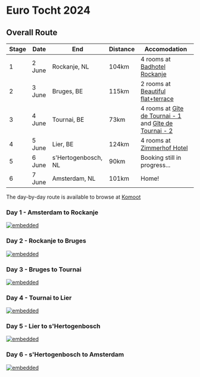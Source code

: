 # Euro Tocht 2024

## Overall Route

| Stage | Date | End | Distance | Accomodation |
| --- | ---- | --- | -------- | ------------ |
| 1   | 2 June | Rockanje, NL | 104km | 4 rooms at [Badhotel Rockanje](https://www.booking.com/hotel/nl/badhotelrockanje.en-gb.html?label=gen173nr-1FCAEoggI46AdIM1gEaKkBiAEBmAEJuAEHyAEP2AEB6AEB-AELiAIBqAIDuAKDp4quBsACAdICJGI3YzlmZjlmLTE0ODctNDVhNi05ZjNmLTBiYTIxYWI4YWY2NdgCBuACAQ&sid=24f8f54299d0753e47fad105fe5e4632&aid=304142) |
| 2   | 3 June | Bruges, BE | 115km | 2 rooms at [Beautiful flat+terrace](https://www.airbnb.com/rooms/32805740?source_impression_id=p3_1707250775_ZXJ8yDRCLfAI8tBK) |
| 3   | 4 June | Tournai, BE | 73km | 4 rooms at [Gîte de Tournai - 1](https://www.booking.com/hotel/be/gite-de-tournai-cathedrale-centre-historique.en-gb.html?label=gen173nr-1FCAEoggI46AdIM1gEaKkBiAEBmAEJuAEHyAEP2AEB6AEB-AELiAIBqAIDuAKDp4quBsACAdICJGI3YzlmZjlmLTE0ODctNDVhNi05ZjNmLTBiYTIxYWI4YWY2NdgCBuACAQ&sid=24f8f54299d0753e47fad105fe5e4632&aid=304142) and [Gîte de Tournai - 2](https://www.booking.com/hotel/be/gite-de-tournai-les-beaux-arts.en-gb.html?label=gen173nr-1FCAEoggI46AdIM1gEaKkBiAEBmAEJuAEHyAEP2AEB6AEB-AELiAIBqAIDuAKDp4quBsACAdICJGI3YzlmZjlmLTE0ODctNDVhNi05ZjNmLTBiYTIxYWI4YWY2NdgCBuACAQ&sid=24f8f54299d0753e47fad105fe5e4632&aid=304142) |
| 4   | 5 June | Lier, BE | 124km | 4 rooms at [Zimmerhof Hotel](https://www.booking.com/hotel/be/best-western-plus-zimmerhof.en-gb.html?label=gen173nr-1FCAEoggI46AdIM1gEaKkBiAEBmAEJuAEHyAEP2AEB6AEB-AELiAIBqAIDuAKDp4quBsACAdICJGI3YzlmZjlmLTE0ODctNDVhNi05ZjNmLTBiYTIxYWI4YWY2NdgCBuACAQ&sid=24f8f54299d0753e47fad105fe5e4632&aid=304142) |
| 5   | 6 June | s'Hertogenbosch, NL | 90km | Booking still in progress... |
| 6   | 7 June | Amsterdam, NL | 101km | Home! |

The day-by-day route is available to browse at [Komoot](https://www.komoot.com/collection/2554451/-euro-tocht-2024)

### Day 1 - Amsterdam to Rockanje

[![embedded](https://www.komoot.com/tour/1432967177/embed?height=700&hm=true&image=1&profile=1&share_token=aY7rBV59d3EepJREp1jKzLiPWPfwDjXYwFoiljVoNOK2jI5jxR&width=640)](https://www.komoot.com/tour/1432967177?ref=profile&share_token=aY7rBV59d3EepJREp1jKzLiPWPfwDjXYwFoiljVoNOK2jI5jxR)

### Day 2 - Rockanje to Bruges

[![embedded](https://www.komoot.com/tour/1432967183/embed?height=700&hm=true&image=1&profile=1&share_token=afBWRdR4gcFY99VHCu9bDzxuGVKmFkek2paC8fjZ7QDj9kdtMf&width=640)](https://www.komoot.com/tour/1432967183?ref=profile&share_token=afBWRdR4gcFY99VHCu9bDzxuGVKmFkek2paC8fjZ7QDj9kdtMf)

### Day 3 - Bruges to Tournai

[![embedded](https://www.komoot.com/tour/1432967186/embed?height=700&hm=true&image=1&profile=1&share_token=aXu3yyG2dFTPtXPEOtr4qgguWrKD4dV1IfAFZcjjMBBJKNc5uL&width=640)](https://www.komoot.com/tour/1432967186?ref=profile&share_token=aXu3yyG2dFTPtXPEOtr4qgguWrKD4dV1IfAFZcjjMBBJKNc5uL)

### Day 4 - Tournai to Lier

[![embedded](https://www.komoot.com/tour/1432967191/embed?height=700&hm=true&image=1&profile=1&share_token=a7IRZ0uHq8gRjlJg4pa4mEK7bhp3Mqv5zlxr4Zy5lEBjGWA2r4&width=640)](https://www.komoot.com/tour/1432967191?ref=profile&share_token=a7IRZ0uHq8gRjlJg4pa4mEK7bhp3Mqv5zlxr4Zy5lEBjGWA2r4)

### Day 5 - Lier to s'Hertogenbosch

[![embedded](https://www.komoot.com/tour/1432967193/embed?height=700&hm=true&image=1&profile=1&share_token=a6SkN8W9rejqEkBd5xhEM4FXvBj6CgzN2ld4dFJ6nW7rnPfJ2U&width=640)](https://www.komoot.com/tour/1432967193?ref=profile&share_token=a6SkN8W9rejqEkBd5xhEM4FXvBj6CgzN2ld4dFJ6nW7rnPfJ2U)

### Day 6 - s'Hertogenbosch to Amsterdam

[![embedded](https://www.komoot.com/tour/1432967196/embed?height=700&hm=true&image=1&profile=1&share_token=aUZnneiJkZcoTEZ3mXGZnEdZhjkPMsNUBKF7v9VAjPPDGOVCXR&width=640)](https://www.komoot.com/tour/1432967196?ref=profile&share_token=aUZnneiJkZcoTEZ3mXGZnEdZhjkPMsNUBKF7v9VAjPPDGOVCXR)

